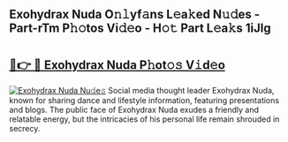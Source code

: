 ## Exohydrax Nuda O𝚗𝚕yf𝚊ns L𝚎a𝚔ed N𝚞𝚍es - Part-rTm P𝚑𝚘tos Vi𝚍𝚎o - H𝚘𝚝 Part L𝚎a𝚔s 1iJlg

# <h2><a href="http://kf8waj.oniu.top/?m=Exohydrax+Nuda">🔗👉 🔴 Exohydrax Nuda P𝚑ot𝚘𝚜 V𝚒d𝚎o</a></h2>

[![Exohydrax Nuda Nu𝚍e𝚜](https://i.imgur.com/0qMVB7G.gif)](http://kf8waj.oniu.top/?m=Exohydrax+Nuda)
Social media thought leader Exohydrax Nuda, known for sharing dance and lifestyle information, featuring presentations and blogs. The public face of Exohydrax Nuda exudes a friendly and relatable energy, but the intricacies of his personal life remain shrouded in secrecy.  
